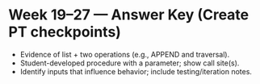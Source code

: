 # Week 19–27 — Answer Key (Create PT checkpoints)

- Evidence of list + two operations (e.g., APPEND and traversal).
- Student-developed procedure with a parameter; show call site(s).
- Identify inputs that influence behavior; include testing/iteration notes.
